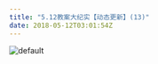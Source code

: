 ```yaml
---
title: "5.12教案大纪实【动态更新】(13)"
date: 2018-05-12T03:01:54Z
---
```


![default](https://user-images.githubusercontent.com/37917810/39952954-de4c5864-55d3-11e8-9c6c-3726b912c221.jpg)
